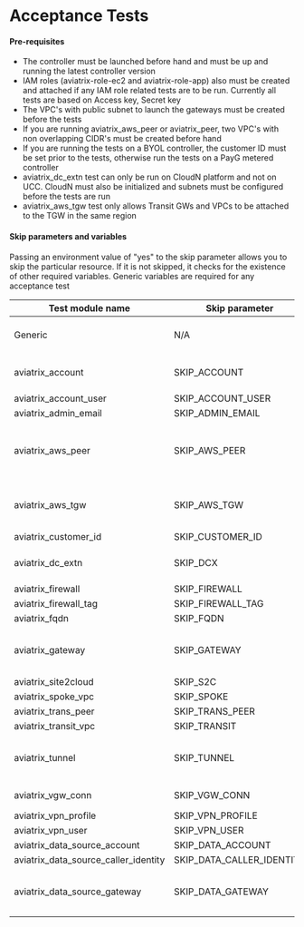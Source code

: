 # Acceptance Tests

#### Pre-requisites

- The controller must be launched before hand and must be up and running the latest controller version
- IAM roles (aviatrix-role-ec2 and aviatrix-role-app) also must be created and attached if any IAM role related tests are to be run. Currently all tests are based on Access key, Secret key
- The VPC's with public subnet to launch the gateways must be created before the tests
- If you are running aviatrix_aws_peer or aviatrix_peer, two VPC's with non overlapping CIDR's must be created before hand
- If you are running the tests on a BYOL controller, the customer ID must be set prior to the tests, otherwise run the tests on a PayG metered controller
- aviatrix_dc_extn test can only be run on CloudN platform and not on UCC. CloudN must also be initialized and subnets must be configured before the tests are run
- aviatrix_aws_tgw test only allows Transit GWs and VPCs to be attached to the TGW in the same region 

#### Skip parameters and variables

Passing an environment value of "yes" to the skip parameter allows you to skip the particular resource. If it is not skipped, it checks for the existence of other required variables. Generic variables are required for any acceptance test

| Test module name      | Skip parameter    | Required variables                                                                 |
| --------------------- | ----------------- | ---------------------------------------------------------------------------------- |
| Generic               | N/A               | AVIATRIX_USERNAME, AVIATRIX_PASSWORD, AVIATRIX_CONTROLLER_IP                       |
| aviatrix_account      | SKIP_ACCOUNT      | AWS_ACCOUNT_NUMBER, AWS_ACCESS_KEY, AWS_SECRET_KEY                                 |
| aviatrix_account_user | SKIP_ACCOUNT_USER |                                                                                    |
| aviatrix_admin_email  | SKIP_ADMIN_EMAIL  |                                                                                    |
| aviatrix_aws_peer     | SKIP_AWS_PEER     | aviatrix_account + AWS_VPC_ID, AWS_VPC_ID2, AWS_REGION, AWS_REGION2                |
| aviatrix_aws_tgw      | SKIP_AWS_TGW      | aviatrix_account + AWS_VPC_ID, AWS_REGION, AWS_VPC_TGW_ID                          |
| aviatrix_customer_id  | SKIP_CUSTOMER_ID  | CUSTOMER_ID                                                                        |
| aviatrix_dc_extn      | SKIP_DCX          | aviatrix_account + AWS_REGION, DCX_SUBNET                                          |
| aviatrix_firewall     | SKIP_FIREWALL     | aviatrix_gateway                                                                   |
| aviatrix_firewall_tag | SKIP_FIREWALL_TAG |                                                                                    |
| aviatrix_fqdn         | SKIP_FQDN         | aviatrix_gateway                                                                   |
| aviatrix_gateway      | SKIP_GATEWAY      | aviatrix_account + AWS_VPC_ID, AWS_REGION, AWS_VPC_NET                             |
| aviatrix_site2cloud   | SKIP_S2C          | aviatrix_gateway                                                                   |
| aviatrix_spoke_vpc    | SKIP_SPOKE        | aviatrix_gateway                                                                   |
| aviatrix_trans_peer   | SKIP_TRANS_PEER   | aviatrix_tunnel                                                                    |
| aviatrix_transit_vpc  | SKIP_TRANSIT      | aviatrix_gateway                                                                   |
| aviatrix_tunnel       | SKIP_TUNNEL       | aviatrix_gateway + AWS_VPC_ID2, AWS_REGION2, AWS_VPC_NET2                          |
| aviatrix_vgw_conn     | SKIP_VGW_CONN     | aviatrix_gateway + AWS_BGP_VGW_ID                                                  |
| aviatrix_vpn_profile  | SKIP_VPN_PROFILE  | aviatrix_vpn_user                                                                  |
| aviatrix_vpn_user     | SKIP_VPN_USER     | aviatrix_gateway                                                                   |
| aviatrix_data_source_account         | SKIP_DATA_ACCOUNT              | aviatrix_account                                       |
| aviatrix_data_source_caller_identity | SKIP_DATA_CALLER_IDENTITY      |                                                        |
| aviatrix_data_source_gateway         | SKIP_DATA_GATEWAY              | aviatrix_account + AWS_VPC_ID, AWS_REGION, AWS_VPC_NET |

